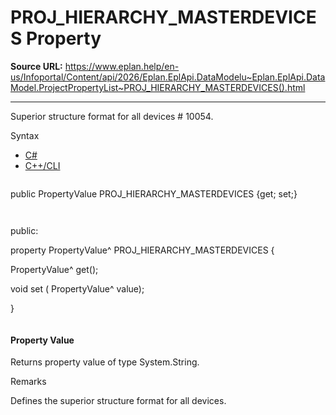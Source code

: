 # PROJ_HIERARCHY_MASTERDEVICES Property

**Source URL:** https://www.eplan.help/en-us/Infoportal/Content/api/2026/Eplan.EplApi.DataModelu~Eplan.EplApi.DataModel.ProjectPropertyList~PROJ_HIERARCHY_MASTERDEVICES().html

---

Superior structure format for all devices # 10054.

Syntax

- [C#](#i-syntax-CS)
- [C++/CLI](#i-syntax-CPP2005)

```
```
public PropertyValue PROJ_HIERARCHY_MASTERDEVICES {get; set;}
```
```

```
```
public:

property PropertyValue^ PROJ_HIERARCHY_MASTERDEVICES {

   PropertyValue^ get();

   void set (    PropertyValue^ value);

}
```
```

#### Property Value

Returns property value of type System.String.

Remarks

Defines the superior structure format for all devices.
